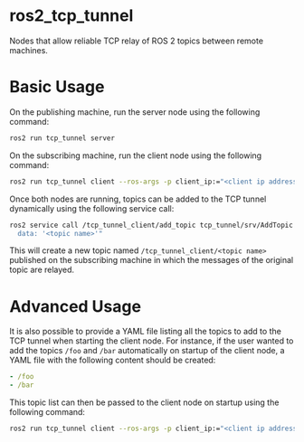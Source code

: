 # ros2_tcp_tunnel
Nodes that allow reliable TCP relay of ROS 2 topics between remote machines.

# Basic Usage
On the publishing machine, run the server node using the following command:
```bash
ros2 run tcp_tunnel server
```

On the subscribing machine, run the client node using the following command:
```bash
ros2 run tcp_tunnel client --ros-args -p client_ip:="<client ip address>"
```

Once both nodes are running, topics can be added to the TCP tunnel dynamically using the following service call:
```bash
ros2 service call /tcp_tunnel_client/add_topic tcp_tunnel/srv/AddTopic "topic:
  data: '<topic name>'"
```
This will create a new topic named `/tcp_tunnel_client/<topic name>` published on the subscribing machine in which the messages of the original topic are relayed.

# Advanced Usage
It is also possible to provide a YAML file listing all the topics to add to the TCP tunnel when starting the client node.
For instance, if the user wanted to add the topics `/foo` and `/bar` automatically on startup of the client node, a YAML file with the following content should be created:
```yaml
- /foo
- /bar
```
This topic list can then be passed to the client node on startup using the following command:
```bash
ros2 run tcp_tunnel client --ros-args -p client_ip:="<client ip address>" -p initial_topic_list_file_name:="<yaml file name>"
```
